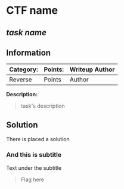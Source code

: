 # **CTF name**

## _task name_

## Information

| **Category:** | **Points:** | **Writeup Author** |
| ------------- | ----------- | ------------------ |
| Reverse       | Points      | Author             |

**Description:**

> task's description

## Solution

There is placed a solution

### And this is subtitle

Text under the subtitle

> Flag here
